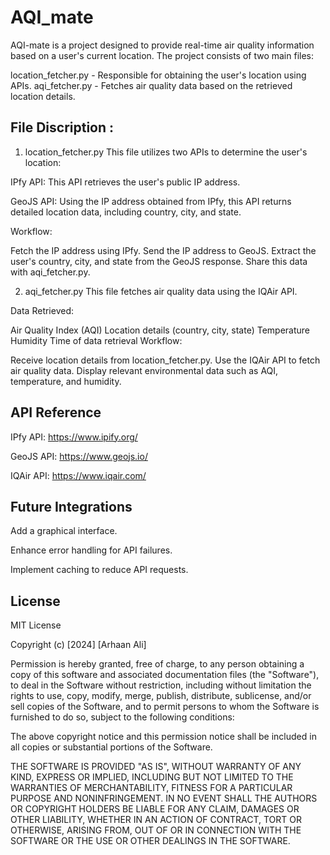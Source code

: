 
# AQI_mate 

AQI-mate is a project designed to provide real-time air quality information based on a user's current location. The project consists of two main files:

location_fetcher.py - Responsible for obtaining the user's location using APIs.
aqi_fetcher.py - Fetches air quality data based on the retrieved location details.



##  File Discription :
1. location_fetcher.py
This file utilizes two APIs to determine the user's location:

IPfy API:
This API retrieves the user's public IP address.

GeoJS API:
Using the IP address obtained from IPfy, this API returns detailed location data, including country, city, and state.

Workflow:

Fetch the IP address using IPfy.
Send the IP address to GeoJS.
Extract the user's country, city, and state from the GeoJS response.
Share this data with aqi_fetcher.py.

2. aqi_fetcher.py
This file fetches air quality data using the IQAir API.

Data Retrieved:

Air Quality Index (AQI)
Location details (country, city, state)
Temperature
Humidity
Time of data retrieval
Workflow:

Receive location details from location_fetcher.py.
Use the IQAir API to fetch air quality data.
Display relevant environmental data such as AQI, temperature, and humidity.
## API Reference

IPfy API: https://www.ipify.org/

GeoJS API: https://www.geojs.io/

IQAir API: https://www.iqair.com/


## Future Integrations 

Add a graphical interface.

Enhance error handling for API failures.

Implement caching to reduce API requests.


## License

MIT License

Copyright (c) [2024] [Arhaan Ali]

Permission is hereby granted, free of charge, to any person obtaining a copy
of this software and associated documentation files (the "Software"), to deal
in the Software without restriction, including without limitation the rights
to use, copy, modify, merge, publish, distribute, sublicense, and/or sell
copies of the Software, and to permit persons to whom the Software is
furnished to do so, subject to the following conditions:

The above copyright notice and this permission notice shall be included in all
copies or substantial portions of the Software.

THE SOFTWARE IS PROVIDED "AS IS", WITHOUT WARRANTY OF ANY KIND, EXPRESS OR
IMPLIED, INCLUDING BUT NOT LIMITED TO THE WARRANTIES OF MERCHANTABILITY,
FITNESS FOR A PARTICULAR PURPOSE AND NONINFRINGEMENT. IN NO EVENT SHALL THE
AUTHORS OR COPYRIGHT HOLDERS BE LIABLE FOR ANY CLAIM, DAMAGES OR OTHER
LIABILITY, WHETHER IN AN ACTION OF CONTRACT, TORT OR OTHERWISE, ARISING FROM,
OUT OF OR IN CONNECTION WITH THE SOFTWARE OR THE USE OR OTHER DEALINGS IN THE
SOFTWARE.

